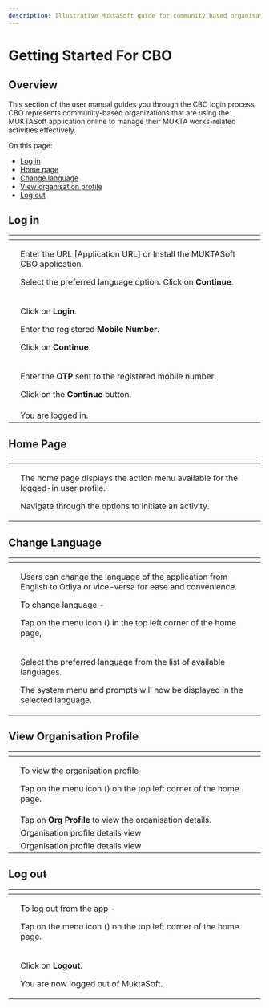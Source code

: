 ```yaml
---
description: Illustrative MuktaSoft guide for community based organisations
---
```


# Getting Started For CBO

## Overview <a href="#_25ucugk0n5t1" id="_25ucugk0n5t1"></a>

This section of the user manual guides you through the CBO login process. CBO represents community-based organizations that are using the MUKTASoft application online to manage their MUKTA works-related activities effectively.

On this page:

* [Log in](getting-started-for-cbo.md#\_q7o9e4i82bi2)
* [Home page](getting-started-for-cbo.md#\_th0pisijzcww)
* [Change language](getting-started-for-cbo.md#\_id3wlre5gufw)
* [View organisation profile](getting-started-for-cbo.md#\_95zo2uhk62j3)
* [Log out](getting-started-for-cbo.md#\_4crhlnimv28n)

## Log in <a href="#_q7o9e4i82bi2" id="_q7o9e4i82bi2"></a>

<table data-card-size="large" data-view="cards"><thead><tr><th></th><th></th><th></th></tr></thead><tbody><tr><td><img src="../../../../.gitbook/assets/image (63).png" alt=""></td><td><p>Enter the URL [Application URL] or Install the MUKTASoft CBO application.</p><p>Select the preferred language option. Click on <strong>Continue</strong>.</p></td><td></td></tr><tr><td><img src="../../../../.gitbook/assets/image (58) (1) (1) (1) (1).png" alt=""></td><td><p>Click on <strong>Login</strong>. </p><p>Enter the registered <strong>Mobile Number</strong>. </p><p>Click on <strong>Continue</strong>.</p></td><td></td></tr><tr><td><img src="../../../../.gitbook/assets/image (5) (3) (1).png" alt=""></td><td><p>Enter the <strong>OTP</strong> sent to the registered mobile number.</p><p>Click on the <strong>Continue</strong> button.</p></td><td></td></tr><tr><td><img src="../../../../.gitbook/assets/image (3) (5).png" alt=""></td><td>You are logged in.</td><td></td></tr></tbody></table>

## Home Page <a href="#_th0pisijzcww" id="_th0pisijzcww"></a>

<table data-card-size="large" data-view="cards"><thead><tr><th></th><th></th><th></th></tr></thead><tbody><tr><td><img src="../../../../.gitbook/assets/image (62).png" alt=""></td><td><p>The home page displays the action menu available for the logged-in user profile. </p><p>Navigate through the options to initiate an activity.</p></td><td></td></tr></tbody></table>

## Change Language <a href="#_id3wlre5gufw" id="_id3wlre5gufw"></a>

<table data-card-size="large" data-view="cards"><thead><tr><th></th><th></th><th></th></tr></thead><tbody><tr><td><img src="../../../../.gitbook/assets/image (59) (2).png" alt=""></td><td><p>Users can change the language of the application from English to Odiya or vice-versa for ease and convenience.</p><p>To change language - </p><p>Tap on the menu icon (<img src="../../../../.gitbook/assets/6 (3).png" alt="">) in the top left corner of the home page,</p></td><td></td></tr><tr><td><img src="../../../../.gitbook/assets/image (55) (1).png" alt=""></td><td><p>Select the preferred language from the list of available languages.</p><p>The system menu and prompts will now be displayed in the selected language.</p></td><td></td></tr></tbody></table>

## View Organisation Profile <a href="#_95zo2uhk62j3" id="_95zo2uhk62j3"></a>

<table data-card-size="large" data-view="cards"><thead><tr><th></th><th></th><th></th></tr></thead><tbody><tr><td><img src="../../../../.gitbook/assets/image (58) (1) (1) (1).png" alt=""></td><td><p>To view the organisation profile</p><p>Tap on the menu icon (<img src="../../../../.gitbook/assets/9 (3).png" alt="">) on the top left corner of the home page.</p></td><td></td></tr><tr><td><img src="../../../../.gitbook/assets/image (62) (1).png" alt=""></td><td>Tap on <strong>Org Profile</strong> to view the organisation details.</td><td></td></tr><tr><td><img src="../../../../.gitbook/assets/image (1).png" alt=""></td><td>Organisation profile details view</td><td></td></tr><tr><td><img src="../../../../.gitbook/assets/image (61) (1) (1) (1).png" alt=""></td><td>Organisation profile details view</td><td></td></tr></tbody></table>

## Log out <a href="#_4crhlnimv28n" id="_4crhlnimv28n"></a>

<table data-card-size="large" data-view="cards"><thead><tr><th></th><th></th><th></th></tr></thead><tbody><tr><td><img src="../../../../.gitbook/assets/image (60) (1) (1).png" alt=""></td><td><p>To log out from the app -</p><p>Tap on the menu icon (<img src="../../../../.gitbook/assets/14 (1).png" alt="">) on the top left corner of the home page.</p></td><td></td></tr><tr><td><img src="../../../../.gitbook/assets/image (57) (1) (1) (1).png" alt=""></td><td><p>Click on <strong>Logout</strong>. </p><p>You are now logged out of MuktaSoft.</p></td><td></td></tr></tbody></table>
